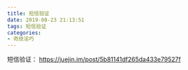 ```yaml
---
title: 短信验证
date: 2019-08-23 21:13:51
tags: 短信验证
categories: 
- 奇技淫巧
---
```

短信验证： https://juejin.im/post/5b81141df265da433e79527f
